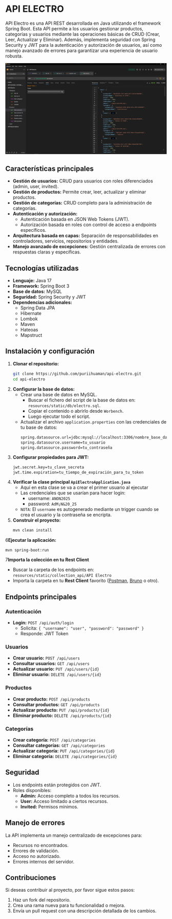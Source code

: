 # API ELECTRO

API Electro es una API REST desarrollada en Java utilizando el framework Spring Boot. Esta API permite a los usuarios
gestionar productos, categorías y usuarios mediante las operaciones básicas de CRUD (Crear, Leer, Actualizar y
Eliminar). Además, implementa seguridad con Spring Security y JWT para la autenticación y autorización de usuarios, así
como manejo avanzado de errores para garantizar una experiencia de usuario robusta.

![Demo](/src/main/resources/static/demo/demo.png)

## Características principales

- **Gestión de usuarios:** CRUD para usuarios con roles diferenciados (admin, user, invited).
- **Gestión de productos:** Permite crear, leer, actualizar y eliminar productos.
- **Gestión de categorías:** CRUD completo para la administración de categorías.
- **Autenticación y autorización:**
    - Autenticación basada en JSON Web Tokens (JWT).
    - Autorización basada en roles con control de acceso a endpoints específicos.
- **Arquitectura basada en capas:** Separación de responsabilidades en controladores, servicios, repositorios y
  entidades.
- **Manejo avanzado de excepciones:** Gestión centralizada de errores con respuestas claras y específicas.

## Tecnologías utilizadas

- **Lenguaje:** Java 17
- **Framework:** Spring Boot 3
- **Base de datos:** MySQL
- **Seguridad:** Spring Security y JWT
- **Dependencias adicionales:**
    - Spring Data JPA
    - Hibernate
    - Lombok
    - Maven
    - Hateoas
    - Mapstruct

## Instalación y configuración

1. **Clonar el repositorio:**
   ```bash
   git clone https://github.com/puriihuaman/api-electro.git
   cd api-electro
   ```
2. **Configurar la base de datos:**
    - Crear una base de datos en MySQL.
        - Buscar el fichero del script de la base de datos en: `resources/static/db/electro.sql`.
        - Copiar el contenido o abrirlo desde `Worbench`.
        - Luego ejecutar todo el script.
    - Actualizar el archivo `application.properties` con las credenciales de tu base de datos:
      ```properties
      spring.datasource.url=jdbc:mysql://localhost:3306/nombre_base_datos
      spring.datasource.username=tu_usuario
      spring.datasource.password=tu_contraseña
      ```
3. **Configurar propiedades para JWT:**
   ```properties
   jwt.secret.key=tu_clave_secreta
   jwt.time.expiration=tu_tiempo_de_expiración_para_tu_token
   ```
4. **Verificar la clase principal `ApiElectroApplication.java`**
    - Aquí en esta clase se va a crear el primer usuario al ejecutar
    - Las credenciales que se usarían para hacer login:
        - username: `ANON2025`
        - password: `AdM¡N&20_25`
    - `NOTA`: El `username` es autogenerado mediante un trigger cuando se crea el usuario y la contraseña se encripta.
5. **Construir el proyecto:**
   ```bash
   mvn clean install
   ```

6**Ejecutar la aplicación:**

   ```bash
   mvn spring-boot:run
   ```

7**Importa la colección en tu Rest Client**
- Buscar la carpeta de los endpoints en: `resources/static/collection_api/API Electro`
- Importa la carpeta en tu **Rest Client**
favorito ([Postman](https://www.postman.com/), [Bruno](https://www.usebruno.com/) o otro).

## Endpoints principales

### Autenticación

- **Login:** `POST /api/auth/login`
    - Solicita: `{ "username": "user", "password": "password" }`
    - Responde: JWT Token

### Usuarios

- **Crear usuario:** `POST /api/users`
- **Consultar usuarios:** `GET /api/users`
- **Actualizar usuario:** `PUT /api/users/{id}`
- **Eliminar usuario:** `DELETE /api/users/{id}`

### Productos

- **Crear producto:** `POST /api/products`
- **Consultar productos:** `GET /api/products`
- **Actualizar producto:** `PUT /api/products/{id}`
- **Eliminar producto:** `DELETE /api/products/{id}`

### Categorías

- **Crear categoría:** `POST /api/categories`
- **Consultar categorías:** `GET /api/categories`
- **Actualizar categoría:** `PUT /api/categories/{id}`
- **Eliminar categoría:** `DELETE /api/categories/{id}`

## Seguridad

- Los endpoints están protegidos con JWT.
- Roles disponibles:
    - **Admin:** Acceso completo a todos los recursos.
    - **User:** Acceso limitado a ciertos recursos.
    - **Invited:** Permisos mínimos.

## Manejo de errores

La API implementa un manejo centralizado de excepciones para:

- Recursos no encontrados.
- Errores de validación.
- Acceso no autorizado.
- Errores internos del servidor.

## Contribuciones

Si deseas contribuir al proyecto, por favor sigue estos pasos:

1. Haz un fork del repositorio.
2. Crea una rama nueva para tu funcionalidad o mejora.
3. Envía un pull request con una descripción detallada de los cambios.



